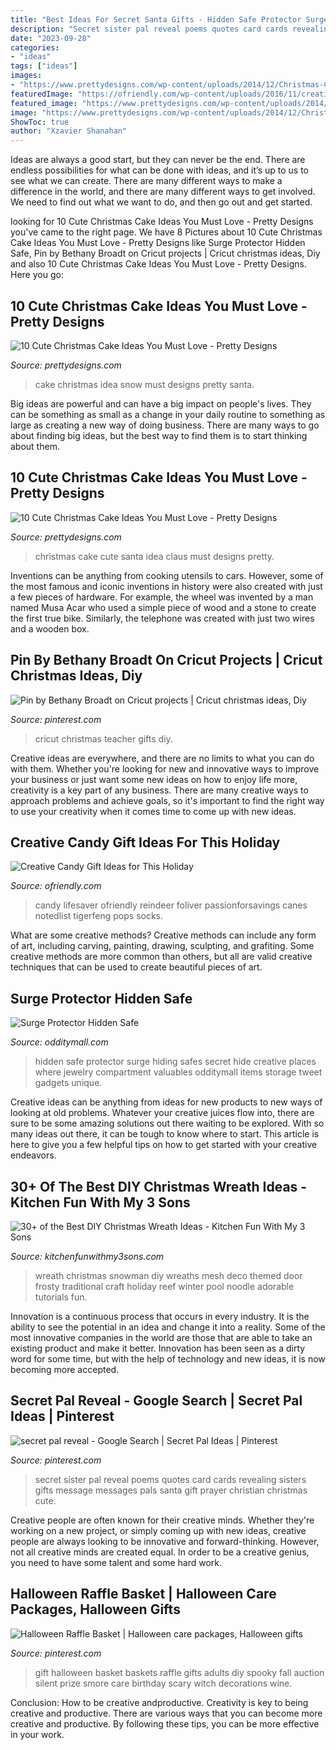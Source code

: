 ```yaml
---
title: "Best Ideas For Secret Santa Gifts - Hidden Safe Protector Surge Hiding Safes Secret Hide Creative Places Where Jewelry Compartment Valuables Odditymall Items Storage Tweet Gadgets Unique"
description: "Secret sister pal reveal poems quotes card cards revealing sisters gifts message messages pals santa gift prayer christian christmas cute"
date: "2023-09-28"
categories:
- "ideas"
tags: ["ideas"]
images:
- "https://www.prettydesigns.com/wp-content/uploads/2014/12/Christmas-Cake-Idea-Snow.jpg"
featuredImage: "https://ofriendly.com/wp-content/uploads/2016/11/creative-candy-gift-ideas/10-creative-candy-gift-ideas.jpg"
featured_image: "https://www.prettydesigns.com/wp-content/uploads/2014/12/Christmas-Cake-Idea-Snow.jpg"
image: "https://www.prettydesigns.com/wp-content/uploads/2014/12/Christmas-Cake-Idea-Snow.jpg"
ShowToc: true
author: "Xzavier Shanahan"
---
```



Ideas are always a good start, but they can never be the end. There are endless possibilities for what can be done with ideas, and it’s up to us to see what we can create. There are many different ways to make a difference in the world, and there are many different ways to get involved. We need to find out what we want to do, and then go out and get started.

	

		
looking for 10 Cute Christmas Cake Ideas You Must Love - Pretty Designs you've came to the right page. We have 8 Pictures about 10 Cute Christmas Cake Ideas You Must Love - Pretty Designs like Surge Protector Hidden Safe, Pin by Bethany Broadt on Cricut projects | Cricut christmas ideas, Diy and also 10 Cute Christmas Cake Ideas You Must Love - Pretty Designs. Here you go:
		
    
## 10 Cute Christmas Cake Ideas You Must Love - Pretty Designs

<img loading=lazy src="https://www.prettydesigns.com/wp-content/uploads/2014/12/Christmas-Cake-Idea-Snow.jpg" onerror="this.onerror=null;this.src='https://tse2.mm.bing.net/th?id=OIP.ZsgJ5QR32SSUsFvH2JuMpQHaJ3&amp;pid=15.1';" alt="10 Cute Christmas Cake Ideas You Must Love - Pretty Designs">

_Source: prettydesigns.com_

>cake christmas idea snow must designs pretty santa. 

	

Big ideas are powerful and can have a big impact on people's lives. They can be something as small as a change in your daily routine to something as large as creating a new way of doing business. There are many ways to go about finding big ideas, but the best way to find them is to start thinking about them.

    
## 10 Cute Christmas Cake Ideas You Must Love - Pretty Designs

<img loading=lazy src="http://www.prettydesigns.com/wp-content/uploads/2014/12/Christmas-Cake-Idea-Cute-Santa-Claus.jpg" onerror="this.onerror=null;this.src='https://tse4.mm.bing.net/th?id=OIP.3NpzK5v9ibAYJHSwvzD91gHaHK&amp;pid=15.1';" alt="10 Cute Christmas Cake Ideas You Must Love - Pretty Designs">

_Source: prettydesigns.com_

>christmas cake cute santa idea claus must designs pretty. 

	

Inventions can be anything from cooking utensils to cars. However, some of the most famous and iconic inventions in history were also created with just a few pieces of hardware. For example, the wheel was invented by a man named Musa Acar who used a simple piece of wood and a stone to create the first true bike. Similarly, the telephone was created with just two wires and a wooden box.

    
## Pin By Bethany Broadt On Cricut Projects | Cricut Christmas Ideas, Diy

<img loading=lazy src="https://i.pinimg.com/736x/83/37/36/833736b3d589f676671d00477577a985.jpg" onerror="this.onerror=null;this.src='https://tse1.mm.bing.net/th?id=OIP.zCCqEJ9XULAR-mkJqyjA7gHaJ4&amp;pid=15.1';" alt="Pin by Bethany Broadt on Cricut projects | Cricut christmas ideas, Diy">

_Source: pinterest.com_

>cricut christmas teacher gifts diy. 

	

Creative ideas are everywhere, and there are no limits to what you can do with them. Whether you're looking for new and innovative ways to improve your business or just want some new ideas on how to enjoy life more, creativity is a key part of any business. There are many creative ways to approach problems and achieve goals, so it's important to find the right way to use your creativity when it comes time to come up with new ideas.

    
## Creative Candy Gift Ideas For This Holiday

<img loading=lazy src="https://ofriendly.com/wp-content/uploads/2016/11/creative-candy-gift-ideas/10-creative-candy-gift-ideas.jpg" onerror="this.onerror=null;this.src='https://tse4.mm.bing.net/th?id=OIP.7311rinjsSaJpsRW2k2UhQHaLH&amp;pid=15.1';" alt="Creative Candy Gift Ideas for This Holiday">

_Source: ofriendly.com_

>candy lifesaver ofriendly reindeer foliver passionforsavings canes notedlist tigerfeng pops socks. 

	

What are some creative methods?
Creative methods can include any form of art, including carving, painting, drawing, sculpting, and grafiting. Some creative methods are more common than others, but all are valid creative techniques that can be used to create beautiful pieces of art.

    
## Surge Protector Hidden Safe

<img loading=lazy src="https://odditymall.com/includes/content/surge-protector-hidden-safe-0.jpg" onerror="this.onerror=null;this.src='https://tse1.mm.bing.net/th?id=OIP.9LQacR4qyCfY6Kz8hE6VYwHaGy&amp;pid=15.1';" alt="Surge Protector Hidden Safe">

_Source: odditymall.com_

>hidden safe protector surge hiding safes secret hide creative places where jewelry compartment valuables odditymall items storage tweet gadgets unique. 

	

Creative ideas can be anything from ideas for new products to new ways of looking at old problems. Whatever your creative juices flow into, there are sure to be some amazing solutions out there waiting to be explored. With so many ideas out there, it can be tough to know where to start. This article is here to give you a few helpful tips on how to get started with your creative endeavors.

    
## 30+ Of The Best DIY Christmas Wreath Ideas - Kitchen Fun With My 3 Sons

<img loading=lazy src="https://kitchenfunwithmy3sons.com/wp-content/uploads/2016/09/the-best-christmas-wreath-ideas-for-the-holidays-26.jpg" onerror="this.onerror=null;this.src='https://tse4.mm.bing.net/th?id=OIP.vyW5gd2wFPVwu2m2b2CyHwHaHa&amp;pid=15.1';" alt="30+ of the Best DIY Christmas Wreath Ideas - Kitchen Fun With My 3 Sons">

_Source: kitchenfunwithmy3sons.com_

>wreath christmas snowman diy wreaths mesh deco themed door frosty traditional craft holiday reef winter pool noodle adorable tutorials fun. 

	

Innovation is a continuous process that occurs in every industry. It is the ability to see the potential in an idea and change it into a reality. Some of the most innovative companies in the world are those that are able to take an existing product and make it better. Innovation has been seen as a dirty word for some time, but with the help of technology and new ideas, it is now becoming more accepted.

    
## Secret Pal Reveal - Google Search | Secret Pal Ideas | Pinterest

<img loading=lazy src="https://s-media-cache-ak0.pinimg.com/736x/77/b2/cc/77b2cc4a90a0d659d8b91b018c4a944e--secret-sister-quotes-secret-sister-reveal-ideas.jpg" onerror="this.onerror=null;this.src='https://tse2.mm.bing.net/th?id=OIP.2rfgGFQPjowlYWoNOAenVQHaKq&amp;pid=15.1';" alt="secret pal reveal - Google Search | Secret Pal Ideas | Pinterest">

_Source: pinterest.com_

>secret sister pal reveal poems quotes card cards revealing sisters gifts message messages pals santa gift prayer christian christmas cute. 

	

Creative people are often known for their creative minds. Whether they're working on a new project, or simply coming up with new ideas, creative people are always looking to be innovative and forward-thinking. However, not all creative minds are created equal. In order to be a creative genius, you need to have some talent and some hard work.

    
## Halloween Raffle Basket | Halloween Care Packages, Halloween Gifts

<img loading=lazy src="https://i.pinimg.com/originals/fb/c9/dc/fbc9dcaafcfc98241dbad2498b27ea6b.jpg" onerror="this.onerror=null;this.src='https://tse4.mm.bing.net/th?id=OIP.ufO9HScQBEjWBrgieNL0gAHaJ4&amp;pid=15.1';" alt="Halloween Raffle Basket | Halloween care packages, Halloween gifts">

_Source: pinterest.com_

>gift halloween basket baskets raffle gifts adults diy spooky fall auction silent prize smore care birthday scary witch decorations wine. 

	

Conclusion: How to be creative andproductive.
Creativity is key to being creative and productive. There are various ways that you can become more creative and productive. By following these tips, you can be more effective in your work.

